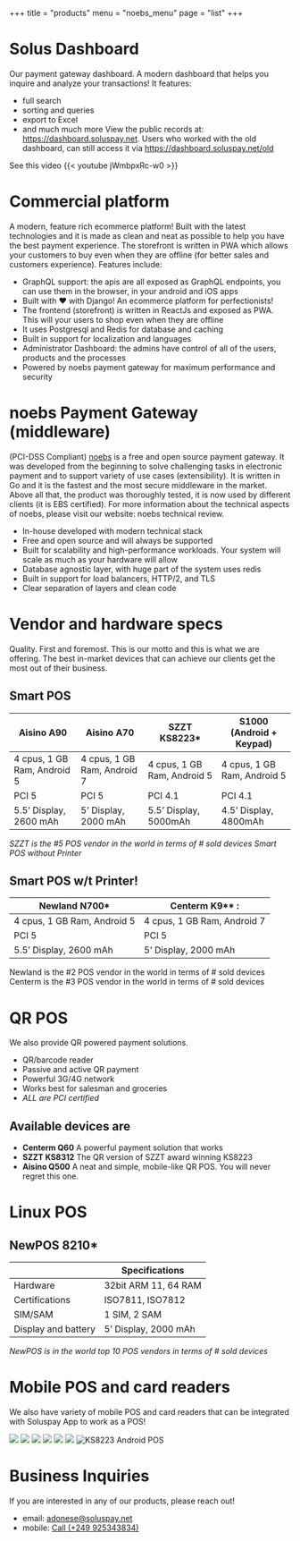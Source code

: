 +++
title = "products"
menu = "noebs_menu"
page = "list"
+++

<link rel="preload" href="/img/1.jpg" as="image">
<link rel="preload" href="/img/2.jpg" as="image">
<link rel="preload" href="/img/3.jpg" as="image">
<link rel="preload" href="/img/4.jpg" as="image">
<link rel="preload" href="/img/5.jpg" as="image">

# Solus Dashboard

Our payment gateway dashboard. A modern dashboard that helps you inquire and analyze your transactions! It features:

- full search
- sorting and queries
- export to Excel
- and much much more
  View the public records at: https://dashboard.soluspay.net. Users who worked with the old dashboard, can still access it via https://dashboard.soluspay.net/old

See this video {{< youtube jWmbpxRc-w0 >}}

# Commercial platform

A modern, feature rich ecommerce platform! Built with the latest technologies and it is made as clean and neat as possible to help you have the best payment experience. The storefront is written in PWA which allows your customers to buy even when they are offline (for better sales and customers experience). Features include:

- GraphQL support: the apis are all exposed as GraphQL endpoints, you can use them in the browser, in your android and iOS apps
- Built with ❤ with Django! An ecommerce platform for perfectionists!
- The frontend (storefront) is written in ReactJs and exposed as PWA. This will your users to shop even when they are offline
- It uses Postgresql and Redis for database and caching
- Built in support for localization and languages
- Administrator Dashboard: the admins have control of all of the users, products and the processes
- Powered by noebs payment gateway for maximum performance and security

# noebs Payment Gateway (middleware)

(PCI-DSS Compliant)
[noebs](https://noebs.dev) is a free and open source payment gateway. It was developed from the beginning to solve challenging tasks in electronic payment and to support variety of use cases (extensibility). It is written in Go and it is the fastest and the most secure middleware in the market. Above all that, the product was thoroughly tested, it is now used by different clients (it is EBS certified). For more information about the technical aspects of noebs, please visit our website: noebs technical review.

- In-house developed with modern technical stack
- Free and open source and will always be supported
- Built for scalability and high-performance workloads. Your system will scale as much as your hardware will allow
- Database agnostic layer, with huge part of the system uses redis
- Built in support for load balancers, HTTP/2, and TLS
- Clear separation of layers and clean code

# Vendor and hardware specs

Quality. First and foremost. This is our motto and this is what we are offering. The best in-market devices that can achieve our clients get the most out of their business.

## Smart POS

| Aisino A90                  | Aisino A70                  | SZZT KS8223\*               | S1000 (Android + Keypad)    |
| --------------------------- | --------------------------- | --------------------------- | --------------------------- |
| 4 cpus, 1 GB Ram, Android 5 | 4 cpus, 1 GB Ram, Android 7 | 4 cpus, 1 GB Ram, Android 5 | 4 cpus, 1 GB Ram, Android 5 |
| PCI 5                       | PCI 5                       | PCI 4.1                     | PCI 4.1                     |
| 5.5’ Display, 2600 mAh      | 5’ Display, 2000 mAh        | 5.5’ Display, 5000mAh       | 4.5’ Display, 4800mAh       |

_SZZT is the #5 POS vendor in the world in terms of # sold devices
Smart POS without Printer_

## Smart POS w/t Printer!

| Newland N700\*              | Centerm K9\*\* :            |
| --------------------------- | --------------------------- |
| 4 cpus, 1 GB Ram, Android 5 | 4 cpus, 1 GB Ram, Android 7 |
| PCI 5                       | PCI 5                       |
| 5.5’ Display, 2600 mAh      | 5’ Display, 2000 mAh        |

Newland is the #2 POS vendor in the world in terms of # sold devices<br>
Centerm is the #3 POS vendor in the world in terms of # sold devices

# QR POS

We also provide QR powered payment solutions.

- QR/barcode reader
- Passive and active QR payment
- Powerful 3G/4G network
- Works best for salesman and groceries
- _ALL are PCI certified_

## Available devices are

- **Centerm Q60**
  A powerful payment solution that works
- **SZZT KS8312**
  The QR version of SZZT award winning KS8223
- **Aisino Q500**
  A neat and simple, mobile-like QR POS. You will never regret this one.

# Linux POS

## NewPOS 8210\*

|                     | Specifications       |
| ------------------- | -------------------- |
| Hardware            | 32bit ARM 11, 64 RAM |
| Certifications      | ISO7811, ISO7812     |
| SIM/SAM             | 1 SIM, 2 SAM         |
| Display and battery | 5’ Display, 2000 mAh |

_NewPOS is in the world top 10 POS vendors in terms of # sold devices_

# Mobile POS and card readers

We also have variety of mobile POS and card readers that can be integrated with Soluspay App to work as a POS!

<div class="flex">
<img src="/img/7.webp" loading="lazy">
<img src="/img/6.webp" loading="lazy">
<img src="/img/5.webp" loading="lazy">
<img src="/img/4.webp" loading="lazy">
<img src="/img/2.webp" loading="lazy">
<img src="/img/3.webp" loading="lazy">
<img src="/img/1.webp" alt="KS8223 Android POS">
</div>

# Business Inquiries

If you are interested in any of our products, please reach out!

- email: <a href="mailto:adonese@soluspay.net">adonese@soluspay.net</a>
- mobile: <a href="tel:+249925343834">Call (+249 925343834)</a>
